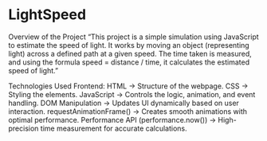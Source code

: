 # LightSpeed

Overview of the Project
“This project is a simple simulation using JavaScript to estimate the speed of light. It works by moving an object (representing light) across a defined path at a given speed. The time taken is measured, and using the formula speed = distance / time, it calculates the estimated speed of light.”

Technologies Used
Frontend:
HTML → Structure of the webpage.
CSS → Styling the elements.
JavaScript → Controls the logic, animation, and event handling.
DOM Manipulation → Updates UI dynamically based on user interaction.
requestAnimationFrame() → Creates smooth animations with optimal performance.
Performance API (performance.now()) → High-precision time measurement for accurate calculations.
